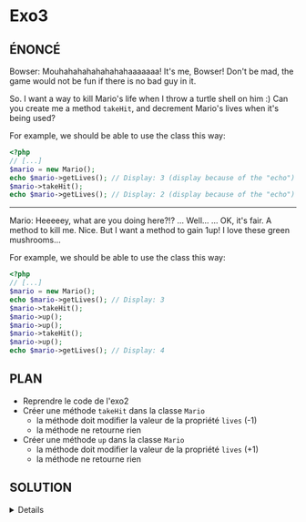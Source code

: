# Exo3

## ÉNONCÉ

Bowser: Mouhahahahahahahahaaaaaaa! It's me, Bowser!
Don't be mad, the game would not be fun if there is no bad guy in it.

So. I want a way to kill Mario's life when I throw a turtle shell on him :)
Can you create me a method `takeHit`, and decrement Mario's lives when it's being used?

For example, we should be able to use the class this way:

```php
<?php
// [...]
$mario = new Mario();
echo $mario->getLives(); // Display: 3 (display because of the "echo")
$mario->takeHit();
echo $mario->getLives(); // Display: 2 (display because of the "echo")
```

---

Mario: Heeeeey, what are you doing here?!?
…
Well…
…
OK, it's fair. A method to kill me. Nice.
But I want a method to gain 1up! I love these green mushrooms…

For example, we should be able to use the class this way:

```php
<?php
// [...]
$mario = new Mario();
echo $mario->getLives(); // Display: 3
$mario->takeHit();
$mario->up();
$mario->up();
$mario->takeHit();
$mario->up();
echo $mario->getLives(); // Display: 4
```

## PLAN

- Reprendre le code de l'exo2
- Créer une méthode `takeHit` dans la classe `Mario`
  - la méthode doit modifier la valeur de la propriété `lives` (-1)
  - la méthode ne retourne rien
- Créer une méthode `up` dans la classe `Mario`
  - la méthode doit modifier la valeur de la propriété `lives` (+1)
  - la méthode ne retourne rien

## SOLUTION

<details>

```php
<?php
// [...]
class Mario {
    private $lives;

    public function __construct() {
        $this->lives = 3;
    }

    public function getLives() {
        return $this->lives;
    }

    public function takeHit() {
        // $this->lives = $this->lives - 1;
        // $this->lives -= 1;
        $this->lives--;
    }

    public function up() {
        // $this->lives = $this->lives + 1;
        // $this->lives += 1;
        $this->lives++;
    }
}
```

</details>
